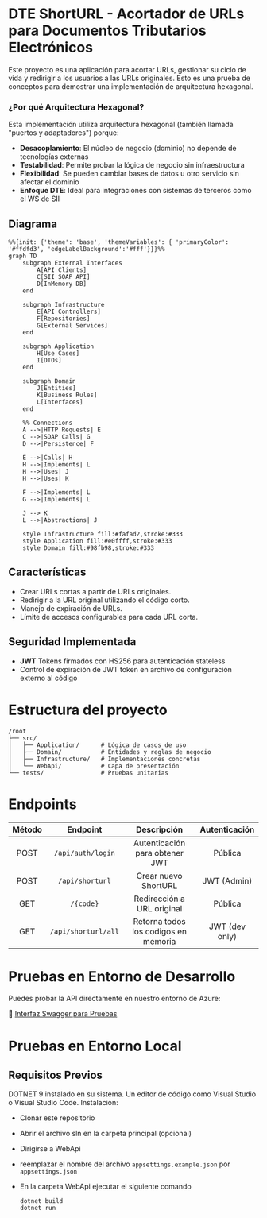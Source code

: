 # DTE ShortURL - Acortador de URLs para Documentos Tributarios Electrónicos
Este proyecto es una aplicación para acortar URLs, gestionar su ciclo de vida y redirigir a los usuarios a las URLs originales.
Esto es una prueba de conceptos para demostrar una implementación de arquitectura hexagonal.


### ¿Por qué Arquitectura Hexagonal?
Esta implementación utiliza arquitectura hexagonal (también llamada "puertos y adaptadores") porque:

- **Desacoplamiento**: El núcleo de negocio (dominio) no depende de tecnologías externas
- **Testabilidad**: Permite probar la lógica de negocio sin infraestructura
- **Flexibilidad**: Se pueden cambiar bases de datos u otro servicio sin afectar el dominio
- **Enfoque DTE**: Ideal para integraciones con sistemas de terceros como el WS de SII
  
## Diagrama 

```mermaid
%%{init: {'theme': 'base', 'themeVariables': { 'primaryColor': '#ffdfd3', 'edgeLabelBackground':'#fff'}}}%%
graph TD
    subgraph External Interfaces
        A[API Clients]
        C[SII SOAP API]
        D[InMemory DB]
    end

    subgraph Infrastructure
        E[API Controllers]
        F[Repositories]
        G[External Services]
    end

    subgraph Application
        H[Use Cases]
        I[DTOs]
    end

    subgraph Domain
        J[Entities]
        K[Business Rules]
        L[Interfaces]
    end

    %% Connections
    A -->|HTTP Requests| E
    C -->|SOAP Calls| G
    D -->|Persistence| F
    
    E -->|Calls| H
    H -->|Implements| L
    H -->|Uses| J
    H -->|Uses| K
    
    F -->|Implements| L
    G -->|Implements| L
    
    J --> K
    L -->|Abstractions| J
    
    style Infrastructure fill:#fafad2,stroke:#333
    style Application fill:#e0ffff,stroke:#333
    style Domain fill:#98fb98,stroke:#333
```

## Características
- Crear URLs cortas a partir de URLs originales.
- Redirigir a la URL original utilizando el código corto.
- Manejo de expiración de URLs.
- Límite de accesos configurables para cada URL corta.

## Seguridad Implementada
- **JWT** Tokens firmados con HS256 para autenticación stateless
- Control de expiración de JWT token en archivo de configuración externo al código

# Estructura del proyecto
```text
/root
├── src/
│   ├── Application/      # Lógica de casos de uso
│   ├── Domain/           # Entidades y reglas de negocio
│   ├── Infrastructure/   # Implementaciones concretas
│   └── WebApi/           # Capa de presentación
└── tests/                # Pruebas unitarias
```

# Endpoints


| Método  | Endpoint            | Descripción                          | Autenticación    |
|:-------:|:-------------------:|:------------------------------------:|:----------------:|
| POST    | `/api/auth/login`   | Autenticación para obtener JWT       | Pública          |
| POST    | `/api/shorturl`     | Crear nuevo ShortURL                 | JWT (Admin)      |
| GET     | `/{code}`           | Redirección a URL original           | Pública          |
| GET     | `/api/shorturl/all` | Retorna todos los codigos en memoria | JWT (dev only)   |

# Pruebas en Entorno de Desarrollo

Puedes probar la API directamente en nuestro entorno de Azure:

🔗 [Interfaz Swagger para Pruebas](https://webapichallenge-gugve0degpdeguba.canadacentral-01.azurewebsites.net/swagger/index.html)



# Pruebas en Entorno Local
## Requisitos Previos
DOTNET 9 instalado en su sistema.
Un editor de código como Visual Studio o Visual Studio Code.
Instalación:
- Clonar este repositorio
- Abrir el archivo sln en la carpeta principal (opcional)
- Dirigirse a WebApi
- reemplazar el nombre del archivo `appsettings.example.json` por `appsettings.json`
- En la carpeta WebApi ejecutar el siguiente comando
  
  ```
  dotnet build
  dotnet run
  ```
